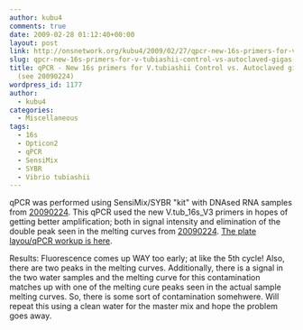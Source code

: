 ```yaml
---
author: kubu4
comments: true
date: 2009-02-28 01:12:40+00:00
layout: post
link: http://onsnetwork.org/kubu4/2009/02/27/qpcr-new-16s-primers-for-v-tubiashii-control-vs-autoclaved-gigas-samples-see-20090224/
slug: qpcr-new-16s-primers-for-v-tubiashii-control-vs-autoclaved-gigas-samples-see-20090224
title: qPCR - New 16s primers for V.tubiashii Control vs. Autoclaved gigas samples
  (see 20090224)
wordpress_id: 1177
author:
  - kubu4
categories:
  - Miscellaneous
tags:
  - 16s
  - Opticon2
  - qPCR
  - SensiMix
  - SYBR
  - Vibrio tubiashii
---
```


qPCR was performed using SensiMix/SYBR "kit" with DNAsed RNA samples from [20090224](/Sam%27s+Working+Notebook+Jan-May+2009#sjw20090224). This qPCR used the new V.tub_16s_V3 primers in hopes of getting better amplification; both in signal intensity and elimination of the double peak seen in the melting curves from [20090224](/Sam%27s+Working+Notebook+Jan-May+2009#sjw20090224). [The plate layou/qPCR workup is here](http://eagle.fish.washington.edu/Arabidopsis/Notebook%20Workup%20Files/20090227-1.jpg).

Results: Fluorescence comes up WAY too early; at like the 5th cycle! Also, there are two peaks in the melting curves. Additionally, there is a signal in the two water samples and the melting curve for this contamination matches up with one of the melting cure peaks seen in the actual sample melting curves. So, there is some sort of contamination somehwere. Will repeat this using a clean water for the master mix and hope the problem goes away.
